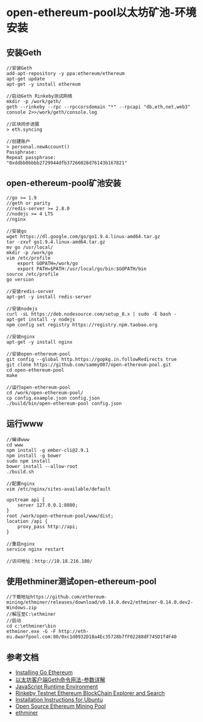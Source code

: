 # open-ethereum-pool以太坊矿池-环境安装

## 安装Geth

```shell
//安装Geth
add-apt-repository -y ppa:ethereum/ethereum
apt-get update
apt-get -y install ethereum

//启动Geth Rinkeby测试网络
mkdir -p /work/geth/
geth --rinkeby --rpc --rpccorsdomain "*" --rpcapi "db,eth,net,web3" console 2>>/work/geth/console.log

//区块同步进展
> eth.syncing

//创建账户
> personal.newAccount()
Passphrase: 
Repeat passphrase: 
"0xddbb0bbbb2729944dfb37266028d76143b167821"
```

## open-ethereum-pool矿池安装

```shell
//go >= 1.9
//geth or parity
//redis-server >= 2.8.0
//nodejs >= 4 LTS
//nginx

//安装go
wget https://dl.google.com/go/go1.9.4.linux-amd64.tar.gz
tar -zxvf go1.9.4.linux-amd64.tar.gz
mv go /usr/local/
mkdir -p /work/go
vim /etc/profile
	export GOPATH=/work/go
	export PATH=$PATH:/usr/local/go/bin:$GOPATH/bin
source /etc/profile
go version

//安装redis-server
apt-get -y install redis-server

//安装nodejs
curl -sL https://deb.nodesource.com/setup_8.x | sudo -E bash -
apt-get install -y nodejs
npm config set registry https://registry.npm.taobao.org

//安装nginx
apt-get -y install nginx

//安装open-ethereum-pool
git config --global http.https://gopkg.in.followRedirects true
git clone https://github.com/sammy007/open-ethereum-pool.git
cd open-ethereum-pool
make

//运行open-ethereum-pool
cd /work/open-ethereum-pool/
cp config.example.json config.json
./build/bin/open-ethereum-pool config.json
```

## 运行www

```shell
//编译www
cd www
npm install -g ember-cli@2.9.1
npm install -g bower
sudo npm install
bower install --allow-root
./build.sh

//配置nginx
vim /etc/nginx/sites-available/default

upstream api {
	server 127.0.0.1:8080;
}
root /work/open-ethereum-pool/www/dist;
location /api {
	proxy_pass http://api;
}

//重启nginx
service nginx restart

//访问地址：http://10.18.216.180/
```

## 使用ethminer测试open-ethereum-pool

```shell
//下载地址https://github.com/ethereum-mining/ethminer/releases/download/v0.14.0.dev2/ethminer-0.14.0.dev2-Windows.zip
//解压至C:\ethminer
//启动
cd c:\ethminer\bin
ethminer.exe -G -F http://eth-eu.dwarfpool.com:80/0xc1d0932D18a4Ec35728b7fF02288dF745D1f4F40
```

## 参考文档

* [Installing Go Ethereum](https://ethereum.github.io/go-ethereum/install/#install-on-ubuntu-via-ppas)
* [以太坊客户端Geth命令用法-参数详解](http://blog.csdn.net/xilibi2003/article/details/78662000)
* [JavaScript Runtime Environment](https://ethereum.gitbooks.io/frontier-guide/content/jsre.html)
* [Rinkeby Testnet Ethereum BlockChain Explorer and Search](https://rinkeby.etherscan.io/)
* [Installation Instructions for Ubuntu](https://github.com/ethereum/go-ethereum/wiki/Installation-Instructions-for-Ubuntu)
* [Open Source Ethereum Mining Pool](https://github.com/sammy007/open-ethereum-pool)
* [ethminer](https://github.com/ethereum-mining/ethminer)


